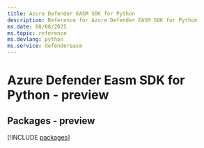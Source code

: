 ```yaml
---
title: Azure Defender EASM SDK for Python
description: Reference for Azure Defender EASM SDK for Python
ms.date: 08/08/2025
ms.topic: reference
ms.devlang: python
ms.service: defendereasm
---
```

# Azure Defender Easm SDK for Python - preview
## Packages - preview
[!INCLUDE [packages](defender-easm-index.md)]